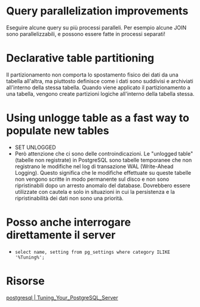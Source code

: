 # Query parallelization improvements
Eseguire alcune query su più processi paralleli. Per esempio alcune JOIN sono parallelizzabili, e possono essere fatte in processi separati!

# Declarative table partitioning
Il partizionamento non comporta lo spostamento fisico dei dati da una tabella all'altra, ma piuttosto definisce come i dati
sono suddivisi e archiviati all'interno della stessa tabella. Quando viene applicato il partizionamento a una tabella, 
vengono create partizioni logiche all'interno della tabella stessa.

# Using unlogge table as a fast way to populate new tables
* SET UNLOGGED
* Però attenzione che ci sono delle controindicazioni.
Le "unlogged table" (tabelle non registrate) in PostgreSQL sono tabelle temporanee che non registrano 
le modifiche nel log di transazione WAL (Write-Ahead Logging). 
Questo significa che le modifiche effettuate su queste tabelle non vengono scritte in modo permanente sul disco e non sono ripristinabili dopo un arresto anomalo del database.
Dovrebbero essere utilizzate con cautela e solo in situazioni in cui la persistenza e la ripristinabilità dei dati non sono una priorità.

# Posso anche interrogare direttamente il server
* `select name, setting from pg_settings where category ILIKE '%Tuning%';`

# Risorse
[postgresql | Tuning_Your_PostgreSQL_Server](https://wiki.postgresql.org/wiki/Tuning_Your_PostgreSQL_Server)
